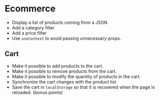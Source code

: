 # Ecommerce

- Display a list of products coming from a JSON
- Add a category filter
- Add a price filter
- Use `useContext` to avoid passing unnecessary props.

## Cart

- Make it possible to add products to the cart.
- Make it possible to remove products from the cart.
- Make it possible to modify the quantity of products in the cart.
- Synchronize the cart changes with the product list.
- Save the cart in `localStorage` so that it is recovered when the page is reloaded. (bonus points)
